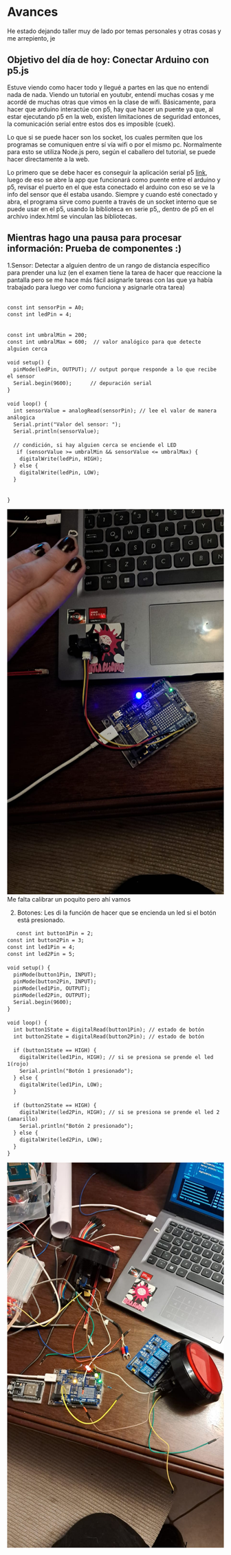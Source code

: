 # Avances 

He estado dejando taller muy de lado por temas personales y otras cosas y me arrepiento, je

## Objetivo del día de hoy: Conectar Arduino con p5.js

Estuve viendo como hacer todo y llegué a partes en las que no entendí nada de nada. 
Viendo un tutorial en youtubr, entendí muchas cosas y me acordé de muchas otras que vimos en la clase de wifi. 
Básicamente, para hacer que arduino interactúe con p5, hay que hacer un puente ya que, al estar ejecutando p5 en la web, existen limitaciones de seguridad entonces, la comunicación serial entre estos dos es imposible (cuek). 

Lo que si se puede hacer son los socket, los cuales permiten que los programas se comuniquen entre sí vía wifi o por el mismo pc. Normalmente para esto se utiliza Node.js pero, según el caballero del tutorial, se puede hacer directamente a la web.

Lo primero que se debe hacer es conseguir la aplicación serial p5 [link](https://github.com/p5-serial/p5.serialcontrol/releases/tag/0.1.2), luego de eso se abre la app que funcionará como puente entre el arduino y p5, revisar el puerto en el que esta conectado el arduino con eso se ve la info del sensor que él estaba usando. Siempre y cuando esté conectado y abra, el programa sirve como puente a través de un socket interno que se puede usar en el p5, usando la biblioteca en serie p5,, dentro de p5 en el archivo index.html se vinculan las bibliotecas.

## Mientras hago una pausa para procesar información: Prueba de componentes :)

1.Sensor: Detectar a alguien dentro de un rango de distancia específico para prender una luz (en el examen tiene la tarea de hacer que reaccione la pantalla pero se me hace más fácil asignarle tareas con las que ya había trabajado para luego ver como funciona y asignarle otra tarea) 

```

const int sensorPin = A0; 
const int ledPin = 4;     


const int umbralMin = 200;
const int umbralMax = 600;  // valor analógico para que detecte alguien cerca

void setup() {
  pinMode(ledPin, OUTPUT); // output porque responde a lo que recibe el sensor
  Serial.begin(9600);      // depuración serial
}

void loop() {
  int sensorValue = analogRead(sensorPin); // lee el valor de manera análogica
  Serial.print("Valor del sensor: ");
  Serial.println(sensorValue);            

  // condición, si hay alguien cerca se enciende el LED
   if (sensorValue >= umbralMin && sensorValue <= umbralMax) {
    digitalWrite(ledPin, HIGH);   
  } else { 
    digitalWrite(ledPin, LOW);    
  }


}

```

![foto](prueba.jpg)
Me falta calibrar un poquito pero ahí vamos

2. Botones: Les di la función de hacer que se encienda un led si el botón está presionado.
```
   const int button1Pin = 2;  
const int button2Pin = 3;  
const int led1Pin = 4;    
const int led2Pin = 5;    

void setup() {
  pinMode(button1Pin, INPUT); 
  pinMode(button2Pin, INPUT); 
  pinMode(led1Pin, OUTPUT);   
  pinMode(led2Pin, OUTPUT);   
  Serial.begin(9600);         
}

void loop() {
  int button1State = digitalRead(button1Pin); // estado de botón
  int button2State = digitalRead(button2Pin); // estado de botón
  
  if (button1State == HIGH) {
    digitalWrite(led1Pin, HIGH); // si se presiona se prende el led 1(rojo)
    Serial.println("Botón 1 presionado");
  } else {
    digitalWrite(led1Pin, LOW);  
  }

  if (button2State == HIGH) {
    digitalWrite(led2Pin, HIGH); // si se presiona se prende el led 2 (amarillo)
    Serial.println("Botón 2 presionado");
  } else {
    digitalWrite(led2Pin, LOW);  
  }
}
```
![botones](botones.jpg)


